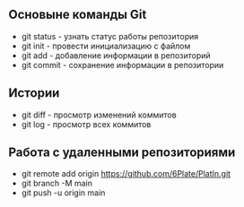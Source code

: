 ## Основыне команды Git
+ git status - узнать статус работы репозитория
+ git init - провести инициализацию с файлом
+ git add - добавление информации в репозиторий
+ git commit - сохранение информации в репозитории
## Истории 
+ git diff - просмотр изменений коммитов
+ git log - просмотр всех коммитов
## Работа с удаленными репозиториями
+ git remote add origin https://github.com/6Plate/PlatIn.git
+ git branch -M main
+ git push -u origin main